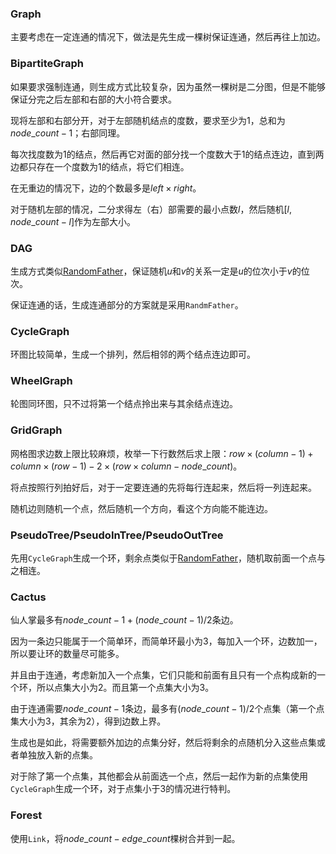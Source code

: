 ### Graph

主要考虑在一定连通的情况下，做法是先生成一棵树保证连通，然后再往上加边。

### BipartiteGraph

如果要求强制连通，则生成方式比较复杂，因为虽然一棵树是二分图，但是不能够保证分完之后左部和右部的大小符合要求。

现将左部和右部分开，对于左部随机结点的度数，要求至少为$1$，总和为$node\_count - 1$；右部同理。

每次找度数为$1$的结点，然后再它对面的部分找一个度数大于$1$的结点连边，直到两边都只存在一个度数为$1$的结点，将它们相连。

在无重边的情况下，边的个数最多是$left\times right$。

对于随机左部的情况，二分求得左（右）部需要的最小点数$l$，然后随机$[l, node\_count -l]$作为左部大小。

### DAG

生成方式类似[RandomFather](/developer/algorithm/tree.md#randomfather)，保证随机$u$和$v$的关系一定是$u$的位次小于$v$的位次。

保证连通的话，生成连通部分的方案就是采用`RandmFather`。

### CycleGraph

环图比较简单，生成一个排列，然后相邻的两个结点连边即可。

### WheelGraph

轮图同环图，只不过将第一个结点拎出来与其余结点连边。

### GridGraph

网格图求边数上限比较麻烦，枚举一下行数然后求上限：$row\times (column - 1) + column \times (row - 1) - 2 \times (row \times column - node\_count)$。

将点按照行列拍好后，对于一定要连通的先将每行连起来，然后将一列连起来。

随机边则随机一个点，然后随机一个方向，看这个方向能不能连边。

### PseudoTree/PseudoInTree/PseudoOutTree

先用`CycleGraph`生成一个环，剩余点类似于[RandomFather](/developer/algorithm/tree.md#randomfather)，随机取前面一个点与之相连。

### Cactus

仙人掌最多有$node\_count - 1 + (node\_count - 1) / 2$条边。

因为一条边只能属于一个简单环，而简单环最小为$3$，每加入一个环，边数加一，所以要让环的数量尽可能多。

并且由于连通，考虑新加入一个点集，它们只能和前面有且只有一个点构成新的一个环，所以点集大小为$2$。而且第一个点集大小为$3$。

由于连通需要$node\_count - 1$条边，最多有$(node\_count - 1) / 2$个点集（第一个点集大小为$3$，其余为$2$），得到边数上界。

生成也是如此，将需要额外加边的点集分好，然后将剩余的点随机分入这些点集或者单独放入新的点集。

对于除了第一个点集，其他都会从前面选一个点，然后一起作为新的点集使用`CycleGraph`生成一个环，对于点集小于$3$的情况进行特判。

### Forest

使用`Link`，将$node\_count-edge\_count$棵树合并到一起。
